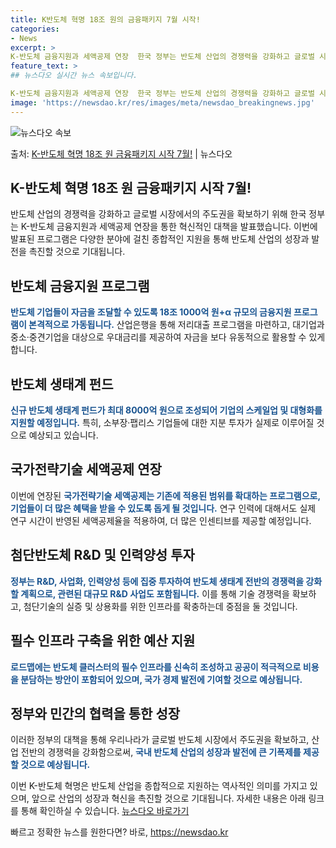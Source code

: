 ```yaml
---
title: K반도체 혁명 18조 원의 금융패키지 7월 시작!
categories:
- News
excerpt: >
K-반도체 금융지원과 세액공제 연장  한국 정부는 반도체 산업의 경쟁력을 강화하고 글로벌 시장에서의 주도권을…
feature_text: >
## 뉴스다오 실시간 뉴스 속보입니다.

K-반도체 금융지원과 세액공제 연장  한국 정부는 반도체 산업의 경쟁력을 강화하고 글로벌 시장에서의 주도권을…
image: 'https://newsdao.kr/res/images/meta/newsdao_breakingnews.jpg'
---
```


![뉴스다오 속보](https://newsdao.kr/res/images/meta/newsdao_breakingnews.jpg)

<p>출처: <a href="https://newsdao.kr/4440" rel="dofollow">K-반도체 혁명 18조 원 금융패키지 시작 7월!</a> | 뉴스다오</p>

<h2 data-ke-size="size26">K-반도체 혁명 18조 원 금융패키지 시작 7월!</h2>
반도체 산업의 경쟁력을 강화하고 글로벌 시장에서의 주도권을 확보하기 위해 한국 정부는 K-반도체 금융지원과 세액공제 연장을 통한 혁신적인 대책을 발표했습니다. 이번에 발표된 프로그램은 다양한 분야에 걸친 종합적인 지원을 통해 반도체 산업의 성장과 발전을 촉진할 것으로 기대됩니다.

<p data-ke-size="size16"></p>

<h2 data-ke-size="size24">반도체 금융지원 프로그램</h2>
<b><span style="color: #1a5490;">반도체 기업들이 자금을 조달할 수 있도록 18조 1000억 원+α 규모의 금융지원 프로그램이 본격적으로 가동됩니다.</span></b> 산업은행을 통해 저리대출 프로그램을 마련하고, 대기업과 중소·중견기업을 대상으로 우대금리를 제공하여 자금을 보다 유동적으로 활용할 수 있게 합니다.

<p data-ke-size="size16"></p>

<h2 data-ke-size="size24">반도체 생태계 펀드</h2>
<b><span style="color: #1a5490;">신규 반도체 생태계 펀드가 최대 8000억 원으로 조성되어 기업의 스케일업 및 대형화를 지원할 예정입니다.</span></b> 특히, 소부장·팹리스 기업들에 대한 지분 투자가 실제로 이루어질 것으로 예상되고 있습니다.

<p data-ke-size="size16"></p>

<h2 data-ke-size="size24">국가전략기술 세액공제 연장</h2>
이번에 연장된 <b><span style="color: #1a5490;">국가전략기술 세액공제는 기존에 적용된 범위를 확대하는 프로그램으로, 기업들이 더 많은 혜택을 받을 수 있도록 돕게 될 것입니다.</span></b> 연구 인력에 대해서도 실제 연구 시간이 반영된 세액공제율을 적용하여, 더 많은 인센티브를 제공할 예정입니다.

<p data-ke-size="size16"></p>

<h2 data-ke-size="size24">첨단반도체 R&D 및 인력양성 투자</h2>
<b><span style="color: #1a5490;">정부는 R&D, 사업화, 인력양성 등에 집중 투자하여 반도체 생태계 전반의 경쟁력을 강화할 계획으로, 관련된 대규모 R&D 사업도 포함됩니다.</span></b> 이를 통해 기술 경쟁력을 확보하고, 첨단기술의 실증 및 상용화를 위한 인프라를 확충하는데 중점을 둘 것입니다.

<p data-ke-size="size16"></p>

<h2 data-ke-size="size24">필수 인프라 구축을 위한 예산 지원</h2>
<b><span style="color: #1a5490;">로드맵에는 반도체 클러스터의 필수 인프라를 신속히 조성하고 공공이 적극적으로 비용을 분담하는 방안이 포함되어 있으며, 국가 경제 발전에 기여할 것으로 예상됩니다.</span></b> 

<p data-ke-size="size16"></p>

<h2 data-ke-size="size24">정부와 민간의 협력을 통한 성장</h2>
이러한 정부의 대책을 통해 우리나라가 글로벌 반도체 시장에서 주도권을 확보하고, 산업 전반의 경쟁력을 강화함으로써, <b><span style="color: #1a5490;">국내 반도체 산업의 성장과 발전에 큰 기폭제를 제공할 것으로 예상됩니다.</span></b> 

이번 K-반도체 혁명은 반도체 산업을 종합적으로 지원하는 역사적인 의미를 가지고 있으며, 앞으로 산업의 성장과 혁신을 촉진할 것으로 기대됩니다. 자세한 내용은 아래 링크를 통해 확인하실 수 있습니다. [뉴스다오 바로가기](https://newsdao.kr/4440) 

빠르고 정확한 뉴스를 원한다면? 바로, <a href="https://newsdao.kr" rel="dofollow">https://newsdao.kr</a>


    
